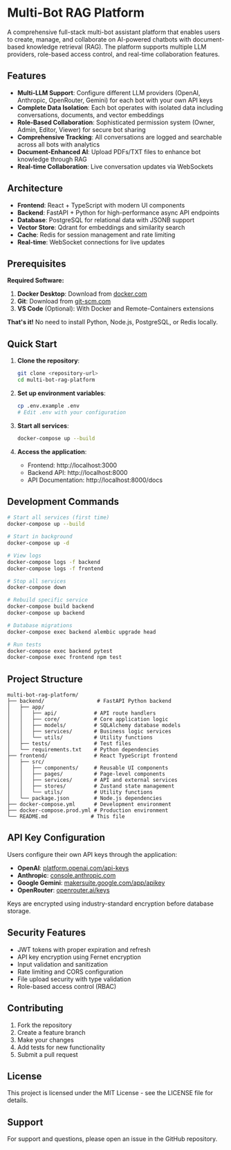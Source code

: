 # Multi-Bot RAG Platform

A comprehensive full-stack multi-bot assistant platform that enables users to create, manage, and collaborate on AI-powered chatbots with document-based knowledge retrieval (RAG). The platform supports multiple LLM providers, role-based access control, and real-time collaboration features.

## Features

- **Multi-LLM Support**: Configure different LLM providers (OpenAI, Anthropic, OpenRouter, Gemini) for each bot with your own API keys
- **Complete Data Isolation**: Each bot operates with isolated data including conversations, documents, and vector embeddings
- **Role-Based Collaboration**: Sophisticated permission system (Owner, Admin, Editor, Viewer) for secure bot sharing
- **Comprehensive Tracking**: All conversations are logged and searchable across all bots with analytics
- **Document-Enhanced AI**: Upload PDFs/TXT files to enhance bot knowledge through RAG
- **Real-time Collaboration**: Live conversation updates via WebSockets

## Architecture

- **Frontend**: React + TypeScript with modern UI components
- **Backend**: FastAPI + Python for high-performance async API endpoints
- **Database**: PostgreSQL for relational data with JSONB support
- **Vector Store**: Qdrant for embeddings and similarity search
- **Cache**: Redis for session management and rate limiting
- **Real-time**: WebSocket connections for live updates

## Prerequisites

**Required Software:**
1. **Docker Desktop**: Download from [docker.com](https://www.docker.com/products/docker-desktop/)
2. **Git**: Download from [git-scm.com](https://git-scm.com/downloads)
3. **VS Code** (Optional): With Docker and Remote-Containers extensions

**That's it!** No need to install Python, Node.js, PostgreSQL, or Redis locally.

## Quick Start

1. **Clone the repository**:
   ```bash
   git clone <repository-url>
   cd multi-bot-rag-platform
   ```

2. **Set up environment variables**:
   ```bash
   cp .env.example .env
   # Edit .env with your configuration
   ```

3. **Start all services**:
   ```bash
   docker-compose up --build
   ```

4. **Access the application**:
   - Frontend: http://localhost:3000
   - Backend API: http://localhost:8000
   - API Documentation: http://localhost:8000/docs

## Development Commands

```bash
# Start all services (first time)
docker-compose up --build

# Start in background
docker-compose up -d

# View logs
docker-compose logs -f backend
docker-compose logs -f frontend

# Stop all services
docker-compose down

# Rebuild specific service
docker-compose build backend
docker-compose up backend

# Database migrations
docker-compose exec backend alembic upgrade head

# Run tests
docker-compose exec backend pytest
docker-compose exec frontend npm test
```

## Project Structure

```
multi-bot-rag-platform/
├── backend/                 # FastAPI Python backend
│   ├── app/
│   │   ├── api/            # API route handlers
│   │   ├── core/           # Core application logic
│   │   ├── models/         # SQLAlchemy database models
│   │   ├── services/       # Business logic services
│   │   └── utils/          # Utility functions
│   ├── tests/              # Test files
│   └── requirements.txt    # Python dependencies
├── frontend/               # React TypeScript frontend
│   ├── src/
│   │   ├── components/     # Reusable UI components
│   │   ├── pages/          # Page-level components
│   │   ├── services/       # API and external services
│   │   ├── stores/         # Zustand state management
│   │   └── utils/          # Utility functions
│   └── package.json        # Node.js dependencies
├── docker-compose.yml      # Development environment
├── docker-compose.prod.yml # Production environment
└── README.md              # This file
```

## API Key Configuration

Users configure their own API keys through the application:
- **OpenAI**: [platform.openai.com/api-keys](https://platform.openai.com/api-keys)
- **Anthropic**: [console.anthropic.com](https://console.anthropic.com/)
- **Google Gemini**: [makersuite.google.com/app/apikey](https://makersuite.google.com/app/apikey)
- **OpenRouter**: [openrouter.ai/keys](https://openrouter.ai/keys)

Keys are encrypted using industry-standard encryption before database storage.

## Security Features

- JWT tokens with proper expiration and refresh
- API key encryption using Fernet encryption
- Input validation and sanitization
- Rate limiting and CORS configuration
- File upload security with type validation
- Role-based access control (RBAC)

## Contributing

1. Fork the repository
2. Create a feature branch
3. Make your changes
4. Add tests for new functionality
5. Submit a pull request

## License

This project is licensed under the MIT License - see the LICENSE file for details.

## Support

For support and questions, please open an issue in the GitHub repository.
